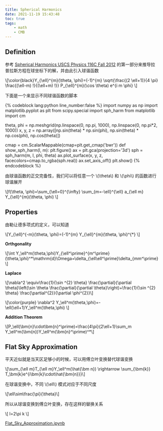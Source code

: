```yaml
---
title: Spherical Harmonics
date: 2021-11-19 15:43:48
toc: true
tags:
    - math
    - CMB
---
```


## **Definition**


参考 [Spherical Harmonics USCS Physics 116C Fall 2012](http://scipp.ucsc.edu/~haber/ph116C/SphericalHarmonics_12.pdf) 的第一部分来推导拉普拉斯方程在球坐标下的解，并由此引入球谐函数

\\[\color{black}Y_{\ell}^{m}(\theta, \phi)=(-1)^{m} \sqrt{\frac{(2 \ell+1)}{4 \pi} \frac{(\ell-m) !}{(\ell+m) !}} P_{\ell}^{m}(\cos \theta) e^{i m \phi} \\]

<!--more-->

下面是一个来显示不同球谐函数的脚本

{% codeblock lang:python line_number:false %}
import numpy as np
import matplotlib.pyplot as plt
from scipy.special import sph_harm
from matplotlib import cm

theta, phi = np.meshgrid(np.linspace(0, np.pi, 1000),
                         np.linspace(0, np.pi*2, 1000))
x, y, z = np.array([np.sin(theta) * np.sin(phi),
                    np.sin(theta) * np.cos(phi), np.cos(theta)])

cmap = cm.ScalarMappable(cmap=plt.get_cmap('bwr'))
def show_sph_harm(l, m):
    plt.figure()
    ax = plt.gca(projection='3d')
    sph = sph_harm(m, l, phi, theta)
    ax.plot_surface(x, y, z, facecolors=cmap.to_rgba(sph.real))
    ax.set_axis_off()
    plt.show()
{% endcodeblock %}

由球谐函数的正交完备性，我们可以将任意一个 \\(\theta\\) 和 \\(\phi\\) 的函数进行球谐展开

\\[f(\theta, \phi)=\sum_{\ell=0}^{\infty} \sum_{m=-\ell}^{\ell} a_{\ell m} Y_{\ell}^{m}(\theta, \phi)  \\]

## **Properties**

由勒让德多项式的定义，可以知道

\\[Y_{\ell}^{-m}(\theta, \phi)=(-1)^{m} Y_{\ell}^{m}(\theta, \phi)^{*} \\]


**Orthgonality**

\\[\int Y_\ell^m(\theta,\phi)Y_\{\ell^\prime\}^\{m^\prime\}(\theta,\phi)^*\mathrm{d}\Omega=\delta_\{\ell\ell^\prime\}\delta_\{mm^\prime\}\\]


**Laplace**

\\[\nabla^2 \equiv\frac{1}{\sin ^{2} \theta} \frac{\partial}{\partial \theta}\left(\sin \theta \frac{\partial}{\partial \theta}\right)+\frac{1}{\sin ^{2} \theta} \frac{\partial^{2}}{\partial \phi^{2}}\\]

\\[\color{purple} \nabla^2 Y_\ell^m(\theta,\phi)=-\ell(\ell+1)Y_\ell^m(\theta,\phi) \\]

**Addition Theorem**

\\[P_\ell(\bm{n}\cdot\bm{n}^\prime)=\frac{4\pi}{2\ell+1}\sum_m Y_\ell^m(\bm{n})Y_\ell^m(\bm{n}^\prime)^*\\]


## **Flat Sky Approximation**

平天近似就是当天区足够小的时候，可以用傅立叶变换替代球谐变换

\\[\sum_{\ell m}T_{\ell m}Y_\ell^m(\hat{\bm n}) \rightarrow \sum_{\bm{k}} T_\bm{k}e^{i\bm{k}\cdot\hat{\bm{n}}}\\]

在球谐变换中，不同 \\(\ell\\) 模式对应于不同尺度

\\[\ell\sim\frac{\pi}{\theta}\\]

所以从球谐变换到傅立叶变换，存在这样的替换关系

\\[ l=2\pi k \\]

[Flat_Sky_Approximation.ipynb](https://jinyiliu.github.io/html/Flat_Sky_Approximation.html)
